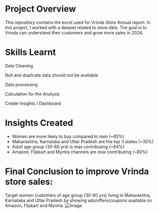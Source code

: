 # Project Overview
This repository contains the excel used for Vrinda Store Annual report. In this project, I worked with a dataset related to store data. The goal is to Vrinda can understand their customers and grow more sales in 2024.
 # Skills Learnt
 Data Cleaning
 
 Null and duplicate data should not be avaliable
 
 Data processing
 
 Calculation for the Analysis
 
 Create Insights / Dashboard
 # Insights Created
* Women are more likely to buy compared to men (~65%)
* Maharashtra, Karnataka and Uttar Pradesh are the top 3 states (~35%)
* Adult age group (30-60 yrs) is max contributing (~64%)
* Amazon, Flipkart and Myntra channels are max contributing (~80%)

 # Final Conclusion to improve Vrinda store sales:
Target women customers of age group (30-60 yrs) living in Maharashtra, Karnataka and Uttar Pradesh by showing ads/offers/coupons available on Amazon, Flipkart and Myntra.
![image](https://github.com/alpanakislay/Store-Annual-report/assets/170240674/5862ff44-0e98-4379-9e89-2f96c933a667)


